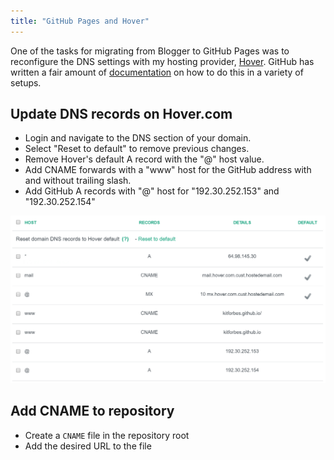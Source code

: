 ```yaml
---
title: "GitHub Pages and Hover"
---
```


One of the tasks for migrating from Blogger to GitHub Pages was to reconfigure the DNS
settings with my hosting provider, [Hover][1]. GitHub has written a fair amount of
[documentation][2] on how to do this in a variety of setups.

## Update DNS records on Hover.com
- Login and navigate to the DNS section of your domain.
- Select "Reset to default" to remove previous changes.
- Remove Hover's default A record with the "@" host value.
- Add CNAME forwards with a "www" host for the GitHub address with and without trailing slash.
- Add GitHub A records with "@" host for "192.30.252.153" and "192.30.252.154"

![Hover DNS dashboard after changes][hover-dns]

## Add CNAME to repository
- Create a `CNAME` file in the repository root
- Add the desired URL to the file

<!-- References -->
[1]: https://www.hover.com/ "Hover.com"
[2]: https://help.github.com/articles/using-a-custom-domain-with-github-pages/ "Using a Custom Domain with GitHub Pages"

<!-- Images -->
[hover-dns]: /images/hover-dns.png "Hover DNS dashboard after changes"
